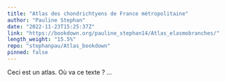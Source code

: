 ```yaml
---
title: "Atlas des chondrichtyens de France métropolitaine"
author: "Pauline Stephan"
date: "2022-11-23T15:25:37Z"
link: "https://bookdown.org/pauline_stephan14/Atlas_elasmobranches/"
length_weight: "15.5%"
repo: "stephanpau/Atlas_bookdown"
pinned: false
---
```


Ceci est un atlas. Où va ce texte ? ...
